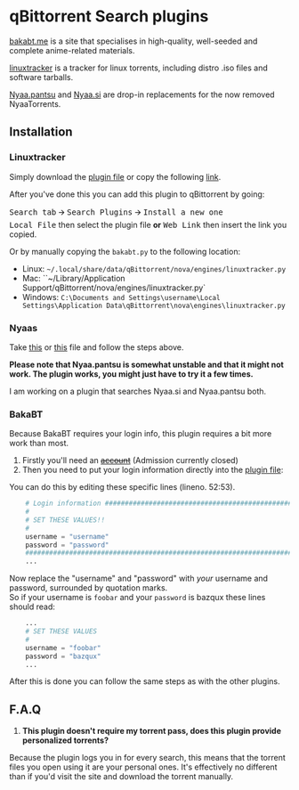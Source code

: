 qBittorrent Search plugins
==========================

[bakabt.me](https://bakabt.me) is a site that specialises in high-quality,
well-seeded and complete anime-related materials.

[linuxtracker](http://linuxtracker.org) is a tracker for linux torrents,
including distro .iso files and software tarballs.

[Nyaa.pantsu](https://nyaa.pantsu.cat) and [Nyaa.si](https://nyaa.si) are
drop-in replacements for the now removed NyaaTorrents.

Installation
------------

### Linuxtracker
Simply download the [plugin file](engines/linuxtracker.py) or copy the
following [link](https://github.com/MadeOfMagicAndWires/qBit-plugins/raw/master/engines/linuxtracker.py).

After you've done this you can add this plugin to qBittorrent by going:

<kbd>Search tab</kbd> 🡪 <kbd>Search Plugins</kbd> 🡪 <kbd>Install a new one</kbd>  
<kbd>Local File</kbd> then select the plugin file
 **or**
<kbd>Web Link</kbd> then insert the link you copied.

Or by manually copying the `bakabt.py` to the following location:
  * Linux: `~/.local/share/data/qBittorrent/nova/engines/linuxtracker.py`
  * Mac: ``~/Library/Application Support/qBittorrent/nova/engines/linuxtracker.py`
  * Windows: `C:\Documents and Settings\username\Local Settings\Application Data\qBittorrent\nova\engines\linuxtracker.py`

### Nyaas
Take [this](engines/nyaapantsu.py) or [this](engines/nyaasi.py) file and follow
the steps above. 

**Please note that Nyaa.pantsu is somewhat unstable and that it might not
work. The plugin works, you might just have to try it a few times.**

I am working on a plugin that searches Nyaa.si and Nyaa.pantsu
both.

### BakaBT
Because BakaBT requires your login info, this plugin requires a bit more work than most.

1. Firstly you'll need an ~~[account](https://bakabt.me/signup.php)~~
   (Admission currently closed)
2. Then you need to put your login information directly into the [plugin file](engines/bakabt.py):

You can do this by editing these specific lines (lineno. 52:53).
```python
    # Login information ######################################################
    #
    # SET THESE VALUES!!
    #
    username = "username"
    password = "password"
    ##########################################################################
    ...
```
Now replace the "username" and "password" with *your* username and password, surrounded by quotation marks.  
So if your username is `foobar` and your `password` is bazqux these lines should read:
```python
    ...
    # SET THESE VALUES
    #
    username = "foobar"
    password = "bazqux"
    ...
```
After this is done you can follow the same steps as with the other plugins.

F.A.Q
-----

1. **This plugin doesn't require my torrent pass, does this plugin provide personalized torrents?**

  Because the plugin logs you in for every search, this means that the torrent files you open using it are your
  personal ones. It's effectively no different than if you'd visit the site and download the torrent manually.
